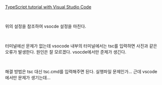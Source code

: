 

[TypeScript tutorial with Visual Studio Code](https://code.visualstudio.com/docs/typescript/typescript-tutorial)

​

위의 설정을 참조하여 vsocde 설정을 마친다.

​

터미널에선 문제가 없는데 vsocode 내부의 터미널에서는 tsc를 입력하면 사진과 같은 오류가 발생한다. 원인은 잘 모르겠다. vsocde에서만 준제가 생긴다.

​

해결 방법은 tsc 대신 tsc.cmd를 입력해주면 된다. 실행파일 문제인가... 근데 vscode에서만 문제가 생기는데...

​

